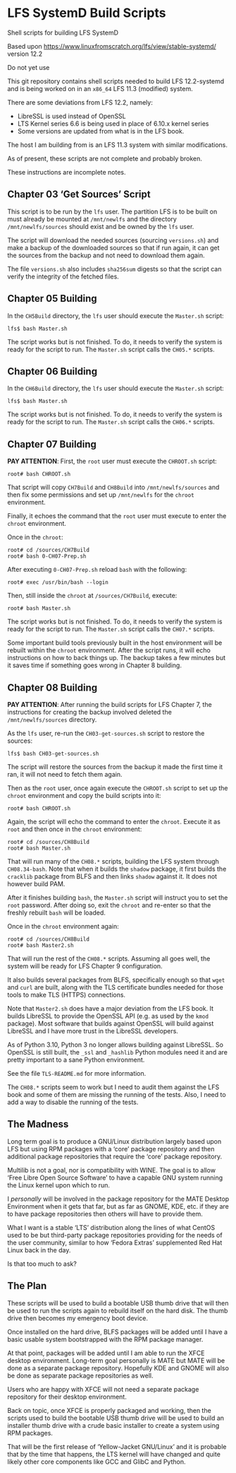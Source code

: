 LFS SystemD Build Scripts
=========================
Shell scripts for building LFS SystemD

Based upon https://www.linuxfromscratch.org/lfs/view/stable-systemd/
version 12.2

Do not yet use

This git repository contains shell scripts needed to build LFS 12.2-systemd and
is being worked on in an `x86_64` LFS 11.3 (modified) system.

There are some deviations from LFS 12.2, namely:

* LibreSSL is used instead of OpenSSL
* LTS Kernel series 6.6 is being used in place of 6.10.x kernel series
* Some versions are updated from what is in the LFS book.

The host I am building from is an LFS 11.3 system with similar modifications.

As of present, these scripts are not complete and probably broken.

These instructions are incomplete notes.


Chapter 03 ‘Get Sources’ Script
-------------------------------

This script is to be run by the `lfs` user. The partition LFS is to be built on
must already be mounted at `/mnt/newlfs` and the directory `/mnt/newlfs/sources`
should exist and be owned by the `lfs` user.

The script will download the needed sources (sourcing `versions.sh`) and make a
backup of the downloaded sources so that if run again, it can get the sources
from the backup and not need to download them again.

The file `versions.sh` also includes `sha256sum` digests so that the script can
verify the integrity of the fetched files.


Chapter 05 Building
-------------------

In the `CH5Build` directory, the `lfs` user should execute the `Master.sh`
script:

    lfs$ bash Master.sh

The script works but is not finished. To do, it needs to verify the system is
ready for the script to run. The `Master.sh` script calls the `CH05.*` scripts.


Chapter 06 Building
-------------------

In the `CH6Build` directory, the `lfs` user should execute the `Master.sh`
script:

    lfs$ bash Master.sh

The script works but is not finished. To do, it needs to verify the system is
ready for the script to run. The `Master.sh` script calls the `CH06.*` scripts.


Chapter 07 Building
-------------------

__PAY ATTENTION__: First, the `root` user must execute the `CHROOT.sh` script:

    root# bash CHROOT.sh

That script will copy `CH7Build` and `CH8Build` into `/mnt/newlfs/sources` and
then fix some permissions and set up `/mnt/newlfs` for the `chroot`
environment.

Finally, it echoes the command that the `root` user must execute to enter the
`chroot` environment.

Once in the `chroot`:

    root# cd /sources/CH7Build
    root# bash 0-CH07-Prep.sh

After executing `0-CH07-Prep.sh` reload `bash` with the following:

    root# exec /usr/bin/bash --login

Then, still inside the `chroot` at `/sources/CH7Build`, execute:

    root# bash Master.sh

The script works but is not finished. To do, it needs to verify the system is
ready for the script to run. The `Master.sh` script calls the `CH07.*` scripts.

Some important build tools previously built in the host environment will be
rebuilt within the `chroot` environment. After the script runs, it will echo
instructions on how to back things up. The backup takes a few minutes but it
saves time if something goes wrong in Chapter 8 building.


Chapter 08 Building
-------------------

__PAY ATTENTION__: After running the build scripts for LFS Chapter 7, the
instructions for creating the backup involved deleted the `/mnt/newlfs/sources`
directory.

As the `lfs` user, re-run the `CH03-get-sources.sh` script to restore the
sources:

    lfs$ bash CH03-get-sources.sh

The script will restore the sources from the backup it made the first time it
ran, it will not need to fetch them again.

Then as the `root` user, once again execute the `CHROOT.sh` script to set up
the `chroot` environment and copy the build scripts into it:

    root# bash CHROOT.sh

Again, the script will echo the command to enter the `chroot`. Execute it as
`root` and then once in the `chroot` environment:

    root# cd /sources/CH8Build
    root# bash Master.sh

That will run many of the `CH08.*` scripts, building the LFS system through
`CH08.34-bash`. Note that when it builds the `shadow` package, it first builds
the `cracklib` package from BLFS and then links `shadow` against it. It does
not however build PAM.

After it finishes building `bash`, the `Master.sh` script will instruct you to
set the `root` password. After doing so, exit the `chroot` and re-enter so that
the freshly rebuilt `bash` will be loaded.

Once in the `chroot` environment again:

    root# cd /sources/CH8Build
    root# bash Master2.sh

That will run the rest of the `CH08.*` scripts. Assuming all goes well, the
system will be ready for LFS Chapter 9 configuration.

It also builds several packages from BLFS, specifically enough so that `wget`
and `curl` are built, along with the TLS certificate bundles needed for those
tools to make TLS (HTTPS) connections.

Note that `Master2.sh` does have a major deviation from the LFS book. It builds
LibreSSL to provide the OpenSSL API (e.g. as used by the `kmod` package). Most
software that builds against OpenSSL will build against LibreSSL and I have
more trust in the LibreSSL developers.

As of Python 3.10, Python 3 no longer allows building against LibreSSL. So
OpenSSL is still built, the `_ssl` and `_hashlib` Python modules need it and
are pretty important to a sane Python environment.

See the file `TLS-README.md` for more information.

The `CH08.*` scripts seem to work but I need to audit them against the LFS book
and some of them are missing the running of the tests. Also, I need to add a
way to disable the running of the tests.


The Madness
-----------

Long term goal is to produce a GNU/Linux distribution largely based upon LFS
but using RPM packages with a ‘core’ package repository and then additional
package repositories that require the ‘core’ package repository.

Multilib is not a goal, nor is compatibility with WINE. The goal is to allow
‘Free Libre Open Source Software’ to have a capable GNU system running the
Linux kernel upon which to run.

I *personally* will be involved in the package repository for the MATE Desktop
Environment when it gets that far, but as far as GNOME, KDE, etc. if they are
to have package repositories then others will have to provide them.

What I want is a stable ‘LTS’ distribution along the lines of what CentOS used
to be but third-party package repositories providing for the needs of the user
community, similar to how ‘Fedora Extras’ supplemented Red Hat Linux back in the
day.

Is that too much to ask?


The Plan
--------

These scripts will be used to build a bootable USB thumb drive that will then
be used to run the scripts again to rebuild itself on the hard disk. The thumb
drive then becomes my emergency boot device.

Once installed on the hard drive, BLFS packages will be added until I have a
basic usable system bootstrapped with the RPM package manager.

At that point, packages will be added until I am able to run the XFCE desktop
environment. Long-term goal personally is MATE but MATE will be done as a
separate package repository. Hopefully KDE and GNOME will also be done as
separate package repositories as well.

Users who are happy with XFCE will not need a separate package repository for
their desktop environment.

Back on topic, once XFCE is properly packaged and working, then the scripts
used to build the bootable USB thumb drive will be used to build an installer
thumb drive with a crude basic installer to create a system using RPM packages.

That will be the first release of ‘Yellow-Jacket GNU/Linux’ and it is probable
that by the time that happens, the LTS kernel will have changed and quite
likely other core components like GCC and GlibC and Python.



